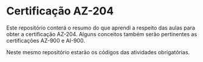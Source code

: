# Certificação AZ-204

Este repositório conterá o resumo do que aprendi a respeito das aulas para obter a certificação AZ-204. Alguns conceitos também serão pertinentes as certificações AZ-900 e AI-900.

Neste mesmo repositório estarão os códigos das atividades obrigatórias.